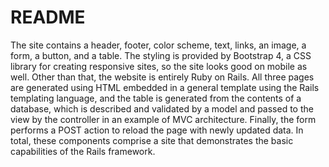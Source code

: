 # README

The site contains a header, footer, color scheme, text, links, an image, a form, a button, and a table. The styling is provided by Bootstrap 4, a CSS library for creating responsive sites, so the site looks good on mobile as well. Other than that, the website is entirely Ruby on Rails. All three pages are generated using HTML embedded in a general template using the Rails templating language, and the table is generated from the contents of a database, which is described and validated by a model and passed to the view by the controller in an example of MVC architecture. Finally, the form performs a POST action to reload the page with newly updated data. In total, these components comprise a site that demonstrates the basic capabilities of the Rails framework. 
